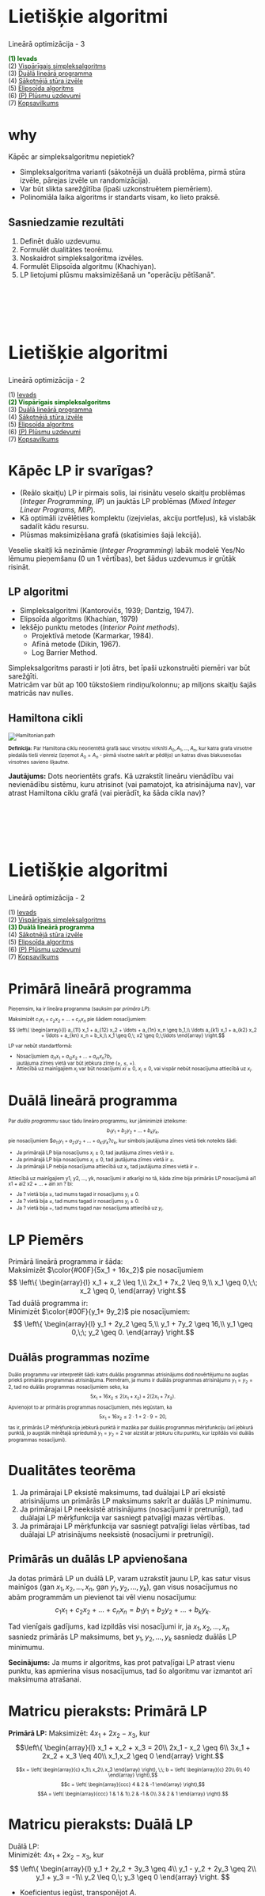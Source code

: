 # &nbsp;

<hgroup>

<h1 style="font-size:28pt">Lietišķie algoritmi</h1>

<blue>Lineārā optimizācija - 3</blue>

</hgroup><hgroup style="font-size:90%">

<span style="color:darkgreen">**(1) Ievads**</span>  
<span>(2) [Vispārīgais simpleksalgoritms](#section-1)</span>  
<span>(3) [Duālā lineārā programma](#section-2)</span>  
<span>(4) [Sākotnējā stūra izvēle](#section-3)</span>  
<span>(5) [Elipsoīda algoritms](#section-4)</span>  
<span>(6) [(P) Plūsmu uzdevumi](#section-5)</span>  
<span>(7) [Kopsavilkums](#section-6)</span>

</hgroup>




# <lo-why/> why

<div class="bigWhy">

Kāpēc ar simpleksalgoritmu nepietiek?

</div>

<div class="smallWhy">

* Simpleksalgoritma varianti (sākotnējā un duālā problēma,
pirmā stūra izvēle, pārejas izvēle un randomizācija). 
* Var būt slikta sarežģītība (īpaši uzkonstruētem piemēriem). 
* Polinomiāla laika algoritms ir standarts visam, ko lieto praksē.

</div>


 
## <lo-theory/> Sasniedzamie rezultāti

1. Definēt duālo uzdevumu. 
2. Formulēt dualitātes teorēmu. 
3. Noskaidrot simpleksalgoritma izvēles.
4. Formulēt Elipsoīda algoritmu (Khachiyan). 
5. LP lietojumi plūsmu maksimizēšanā un 
"operāciju pētīšanā". 





# &nbsp;

<hgroup>

<h1 style="font-size:28pt">Lietišķie algoritmi</h1>

<blue>Lineārā optimizācija - 2</blue>

</hgroup><hgroup style="font-size:90%">

<span>(1) [Ievads](#section)</span>  
<span style="color:darkgreen">**(2) Vispārīgais simpleksalgoritms**</span>  
<span>(3) [Duālā lineārā programma](#section-2)</span>  
<span>(4) [Sākotnējā stūra izvēle](#section-3)</span>  
<span>(5) [Elipsoīda algoritms](#section-4)</span>  
<span>(6) [(P) Plūsmu uzdevumi](#section-5)</span>  
<span>(7) [Kopsavilkums](#section-6)</span>

</hgroup>



# <lo-theory/> Kāpēc LP ir svarīgas?

* (Reālo skaitļu) LP ir pirmais solis, lai risinātu 
veselo skaitļu problēmas (*Integer Programming, IP*) un 
jauktās LP problēmas (*Mixed Integer Linear Programs, MIP*). 
* Kā optimāli izvēlēties komplektu (izejvielas, akciju portfeļus), 
kā vislabāk sadalīt kādu resursu.
* Plūsmas maksimizēšana grafā (skatīsimies šajā lekcijā).

Veselie skaitļi kā nezināmie (*Integer Programming*) 
labāk modelē Yes/No lēmumu pieņemšanu (0 un 1 vērtības), 
bet šādus uzdevumus ir grūtāk risināt. 


## <lo-summary/> LP algoritmi 

* Simpleksalgoritmi (Kantorovičs, 1939; Dantzig, 1947).
* Elipsoīda algoritms (Khachian, 1979)
* Iekšējo punktu metodes (*Interior Point methods*).
    - Projektīvā metode (Karmarkar, 1984).
    - Afīnā metode (Dikin, 1967).
    - Log Barrier Method. 

Simpleksalgoritms parasti ir ļoti ātrs, bet īpaši uzkonstruēti
piemēri var būt sarežģīti.   
Matricām var būt ap 100 tūkstošiem rindiņu/kolonnu; ap miljons
skaitļu šajās matricās nav nulles. 


## <lo-summary/> Hamiltona cikli

<hgroup style="font-size:70%">

![Hamiltonian path](hamiltonian_path_3d.png)

**Definīcija:** Par Hamiltona ciklu neorientētā grafā 
sauc virsotņu virknīti $A_0,A_1,\ldots,A_n$, kur
katra grafa virsotne piedalās tieši vienreiz (izņemot 
$A_0=A_n$ - pirmā visotne sakrīt ar pēdējo) un katras 
divas blakusesošas virsotnes savieno šķautne. 

</hgroup>
<hgroup>

**Jautājums:** Dots neorientēts grafs. Kā uzrakstīt 
lineāru vienādību vai nevienādību sistēmu, kuru atrisinot 
(vai pamatojot, ka atrisinājuma nav), var atrast Hamiltona ciklu 
grafā (vai pierādīt, ka šāda cikla nav)?

</hgroup>

# &nbsp;

<hgroup>

<h1 style="font-size:28pt">Lietišķie algoritmi</h1>

<blue>Lineārā optimizācija - 2</blue>

</hgroup><hgroup style="font-size:90%">

<span>(1) [Ievads](#section)</span>  
<span>(2) [Vispārīgais simpleksalgoritms](#section-1)</span>  
<span style="color:darkgreen">**(3) Duālā lineārā programma**</span>  
<span>(4) [Sākotnējā stūra izvēle](#section-3)</span>  
<span>(5) [Elipsoīda algoritms](#section-4)</span>  
<span>(6) [(P) Plūsmu uzdevumi](#section-5)</span>  
<span>(7) [Kopsavilkums](#section-6)</span>

</hgroup>



# <lo-theory/> Primārā lineārā programma

<div style="font-size:70%">

Pieņemsim, ka ir lineāra programma (sauksim par <blue>*primāro LP*</blue>):

Maksimizēt $c_1 x_1 + c_2 x_2 + \ldots + c_n x_n$ pie šādiem nosacījumiem:
$$ \left\{ \begin{array}{l}
a_{11} x_1 + a_{12} x_2 + \ldots + a_{1n} x_n  \geq b_1,\\
\ldots
a_{k1} x_1 + a_{k2} x_2 + \ldots + a_{kn} x_n = b_k,\\
x_1 \geq 0,\; x2 \geq 0,\;\ldots 
\end{array} \right.$$

LP var nebūt standartformā: 

* Nosacījumiem $a_{i1} x_1 + a_{i2} x_2 + \ldots + a_{in} x_n ? b_i$,  
jautājuma zīmes vietā var būt jebkura zīme ($\geq$, $\leq$, $=$). 
* Attiecībā uz mainīgajiem $x_i$ var būt nosacījumi $xi \geq 0$, $x_i \leq 0$, 
vai vispār nebūt nosacījuma attiecībā uz $x_i$.

</div>



# <lo-theory/> Duālā lineārā programma

<div style="font-size:70%">

Par <blue>*duālo programmu*</blue> sauc tādu lineāro programmu, kur jāminimizē izteiksme:
$$b_1 y_1 + b_2 y_2 + \ldots + b_k y_k,$$
pie nosacījumiem
$$a_{11} y_1 + a_{21} y_2 + \ldots + a_{k1} y_k ? c_k,$
kur simbols jautājuma zīmes vietā tiek noteikts šādi:

* Ja primārajā LP bija nosacījums $x_i \geq 0$, tad jautājuma zīmes vietā ir $\geq$.
* Ja primārajā LP bija nosacījums $x_i \leq 0$, tad jautājuma zīmes vietā ir $\leq$.
* Ja primārajā LP nebija nosacījuma attiecībā uz $x_i$, tad jautājuma zīmes vietā ir $=$.

Attiecībā uz mainīgajiem y1, y2, ..., yk, nosacījumi ir atkarīgi no tā, kāda zīme bija primārās LP nosacījumā ai1 x1 + ai2 x2 + ... + ain xn  ? bi:

* Ja $?$ vietā bija $\geq$, tad mums tagad ir nosacījums $y_i \leq 0$.
* Ja $?$ vietā bija $\leq$, tad mums tagad ir nosacījums $y_i \geq 0$.
* Ja $?$ vietā bija $=$, tad mums tagad nav nosacījuma attiecībā uz $y_i$.

</div>



# <lo-sample/> LP Piemērs

Primārā lineārā programma ir šāda:  
Maksimizēt $\color{#00F}{5x_1 + 16x_2}$ pie nosacījumiem
$$ \left\{ \begin{array}{l}
x_1 + x_2 \leq 1,\\
2x_1 + 7x_2 \leq 9,\\
x_1 \geq 0,\;\; x_2 \geq 0,
\end{array} \right.$$
Tad duālā programma ir:  
Minimizēt $\color{#00F}{y_1+ 9y_2}$ pie nosacījumiem:
$$ \left\{ \begin{array}{l}
y_1 + 2y_2 \geq 5,\\
y_1 + 7y_2 \geq 16,\\
y_1 \geq 0,\;\; y_2 \geq 0.
\end{array} \right.$$


## <lo-sample/> Duālās programmas nozīme

<div style="font-size:70%">

Duālo programmu var interpretēt šādi: katrs duālās programmas atrisinājums 
dod novērtējumu no augšas priekš primārās programmas atrisinājuma. 
Piemēram, ja mums ir duālās programmas atrisinājums $y_1 = y_2 = 2$, 
tad no duālās programmas nosacījumiem seko, ka
$$5x_1 + 16x_2 \leq  2(x_1 + x_2) + 2(2x_1 + 7x_2).$$
Apvienojot to ar primārās programmas nosacījumiem, mēs iegūstam, ka 
$$5x_1 + 16x_2  \leq  2 \cdot 1 + 2 \cdot 9 = 20,$$
tas ir, primārās LP mērķfunkcija jebkurā punktā ir mazāka 
par duālās programmas mērķfunkciju (arī jebkurā punktā, 
jo augstāk minētajā spriedumā $y_1 = y_2 = 2$ var aizstāt ar jebkuru 
citu punktu, kur izpildās visi duālās programmas nosacījumi). 

</div>


# <lo-theory/> Dualitātes teorēma

1. Ja primārajai LP eksistē maksimums, tad duālajai LP arī eksistē 
atrisinājums un primārās LP maksimums sakrīt ar duālās LP minimumu.
2. Ja primārajai LP neeksistē atrisinājums (nosacījumi ir pretrunīgi), 
tad duālajai LP mērķfunkcija var sasniegt patvaļīgi mazas vērtības.
3. Ja primārajai LP mērķfunkcija var sasniegt patvaļīgi lielas vērtības, 
tad duālajai LP atrisinājums neeksistē (nosacījumi ir pretrunīgi).


## <lo-theory/> Primārās un duālās LP apvienošana

Ja dotas primārā LP un duālā LP, varam uzrakstīt jaunu LP, 
kas satur visus mainīgos (gan $x_1, x_2, \ldots, x_n$, 
gan $y_1, y_2, \ldots, y_k$), 
gan visus nosacījumus no abām programmām un pievienot tai vēl vienu nosacījumu:
$$c_1 x_1 + c_2 x_2 + \ldots + c_n x_n = b_1 y_1 + b_2 y_2 + \ldots + b_k y_k.$$

Tad vienīgais gadījums, kad izpildās visi nosacījumi ir, ja 
$x_1, x_2, \ldots, x_n$ sasniedz primārās LP maksimums, bet 
$y_1, y_2, \ldots, y_k$ sasniedz duālās LP minimumu.

**Secinājums:** Ja mums ir algoritms, kas prot patvaļīgai LP atrast 
vienu punktu, kas apmierina visus nosacījumus, tad šo algoritmu 
var izmantot arī maksimuma atrašanai.



# <lo-theory/> Matricu pieraksts: Primārā LP

<hgroup>

**Primārā LP:** <blue>Maksimizēt:</blue> $4x_1 + 2x_2 - x_3,$ kur 
$$\left\{
\begin{array}{l}
x_1 + x_2 + x_3 = 20\\
2x_1 - x_2 \geq 6\\
3x_1 + 2x_2 + x_3 \leq 40\\
x_1,x_2 \geq 0
\end{array} \right.$$

</hgroup>
<hgroup style="font-size:70%">

$$x = \left(
\begin{array}{c}
x_1\\
x_2\\
x_3
\end{array} \right), \;\; b = \left(
\begin{array}{c}
20\\
6\\
40
\end{array} \right),$$
$$c = \left(
\begin{array}{ccc}
4 & 2 & -1
\end{array} \right),$$
$$A = \left(
\begin{array}{ccc}
1 & 1 & 1\\
2 & -1 & 0\\
3 & 2 & 1
\end{array} \right).$$
</hgroup>


# <lo-theory/> Matricu pieraksts: Duālā LP

<hgroup>

Duālā LP:  
<red>Minimizēt:</red> $4x_1 + 2x_2 - x_3,$ kur 
$$ \left\{
\begin{array}{l}
y_1 + 2y_2 + 3y_3 \geq 4\\
y_1 - y_2 + 2y_3 \geq 2\\
y_1 + y_3 = -1\\
y_2 \leq 0,\; y_3 \geq 0 
\end{array} \right. $$

</hgroup>
<hgroup>

* Koeficientus iegūst, transponējot $A$. 
* Vienādību un nevienādību tipus nosaka atbilstoši 
augšminētajiem noteikumiem: Piemēram, ja $x_1 \geq 0$ primārajā 
problēmā, tad $x_1$ mainīgajam atbilstošais duālais vienādojums 
$y_1 + 2y_2 + 3y_3 \geq 4$. 

</hgroup>



<!--

## <lo-soln/> Dualitātes teorēma matricu veidā

<hgroup>

Maksimizēt $z = \mathbb{c} \cdot \mathbb{x}$, kur $A\mathbb{x} 

-->


# &nbsp;

<hgroup>

<h1 style="font-size:28pt">Lietišķie algoritmi</h1>

<blue>Lineārā optimizācija - 2</blue>

</hgroup><hgroup style="font-size:90%">

<span>(1) [Ievads](#section)</span>  
<span>(2) [Vispārīgais simpleksalgoritms](#section-1)</span>  
<span>(3) [Duālā lineārā programma](#section-2)</span>  
<span style="color:darkgreen">**(4) Sākotnējā stūra izvēle**</span>  
<span>(5) [Elipsoīda algoritms](#section-4)</span>  
<span>(6) [(P) Plūsmu uzdevumi](#section-5)</span>  
<span>(7) [Kopsavilkums](#section-6)</span>

</hgroup>






# &nbsp;

<hgroup>

<h1 style="font-size:28pt">Lietišķie algoritmi</h1>

<blue>Lineārā optimizācija - 2</blue>

</hgroup><hgroup style="font-size:90%">

<span>(1) [Ievads](#section)</span>  
<span>(2) [Vispārīgais simpleksalgoritms](#section-1)</span>  
<span>(3) [Duālā lineārā programma](#section-2)</span>  
<span>(4) [Sākotnējā stūra izvēle](#section-3)</span>  
<span style="color:darkgreen">**(5) Elipsoīda algoritms**</span>  
<span>(6) [(P) Plūsmu uzdevumi](#section-5)</span>  
<span>(7) [Kopsavilkums](#section-6)</span>

</hgroup>


# <lo-summary/> Elipsoīda algoritma ievads

Šo algoritmu izgudroja Hačijans (Khachiyan) 1979. gadā. 
Elipsoīda algoritms pazīstams kā pirmais lineārās programmēšanas algoritms, 
kuram tika pierādīts, ka tas atrod atrisinājumu polinomiālā laikā 
($O(n^4L)$, kur $n$ - dimensiju skaits, $L$ – ar cik bitu precizitāti jāatrod atrisinājums). 

Lai gan teorētiski darbības laiks ir polinomiāls, praksē algoritms ir 
lēns un netiek lietots. Tāpēc šajā kursā mēs ierobežosimies ar īsu šī algoritma aprakstu.


## <lo-summary/> Elipsoīda algoritma pārskats

Dualitātes teorēmas (un redukcijas uz primāro+duālo) dēļ 
pietiek ar algoritmu, kas atrod punktu, kur izpildās visi nosacījumi. To meklē šādi:

Sāk ar elipsoīdu $E_0$, kas noteikti ietver LP pieļaujamo apgabalu.  
Pilda sekojošus soļus līdzkamēr sasniegta vajadzīgā precizitāte:

1. Ņem iepriekšējā elipsoīda $E_i$ centru $c_i$.
2. Ja $c_i$ neapmierina visus LP nosacījumus, tad atrod nosacījumu 
$a_k$, kas tiek pārkāpts visvairāk.
3. Ar plakni, kas sastāv no visiem punktiem, kur nosacījuma $a_k$ 
izteiksmei ir vienāda vērtība $c$ (kur $c$ ir pa vidu starp vērtību punktā 
$c_i$ un pieļaujamajām izteiksmes vērtībām) pārdala telpu divās daļās. 
Ar $R_1$ apzīmējam daļu, kur nonāk $c_i$ un ar $R_2$ apzīmējam daļu, 
kur nonāk pieļaujamais apgabals.
4. Uzkonstruē jaunu elipsoīdu $E_{i+1}$, tā lai izpildītos
$$E_i \cap R_2 \subseteq E_{i+1}.$$


## <lo-summary/> Apgalvojums par elipsoīdu

<hgroup>

![Elipsoid Algorithm](elipsoid-algorithm.png)

</hgroup>
<hgroup>

Hačjana konstrukcijā (*barycentric coordinate descent*) elipsoīdi ir tādi, ka 
$$\frac{\text{Volume}(E_{k+1})}{\text{Volume}(E_{k})} = \frac{1}{2^{\frac{1}{2n+1}}$$
veido konstantu attiecību, kas atkarīga no dimensiju skaita $n$. 


</hgroup>




# &nbsp;

<hgroup>

<h1 style="font-size:28pt">Lietišķie algoritmi</h1>

<blue>Lineārā optimizācija - 2</blue>

</hgroup><hgroup style="font-size:90%">

<span>(1) [Ievads](#section)</span>  
<span>(2) [Vispārīgais simpleksalgoritms](#section-1)</span>  
<span>(3) [Duālā lineārā programma](#section-2)</span>  
<span>(4) [Sākotnējā stūra izvēle](#section-3)</span>  
<span>(5) [Elipsoīda algoritms](#section-4)</span>  
<span style="color:darkgreen">**(6) (P) Plūsmu uzdevumi**</span>  
<span>(7) [Kopsavilkums](#section-6)</span>

</hgroup>



# <lo-sample/> Maksimālās plūsmas atrašana grafā

![Max Flow Graph](max-flow-graph.png)

Aplūkotajā grafā katrai šķautnei ir pierakstīta skaitliska vērtība - maksimālā 
atļautā plūsma, kuru pa šo šķautni var sūtīt (vai nu vienā, vai otrā virzienā). 
Var sūtīt arī mazāku plūsmu.   
**Uzdevums:** Atrast lielāko plūsmu no virsotnes "IN" uz virsotni "OUT". 

Šim uzdevumam 1956.g. tika izveidots [Forda-Falkersona algoritms](https://en.wikipedia.org/wiki/Ford%E2%80%93Fulkerson_algorithm) (*Ford-Fulkerson algorithm*), ko kursā neaplūkojam. 
Uzdevumu var arī reducēt uz Lineāro programmēšanu. 



# <lo-soln/> Lineārā programma

<div style="font-size:70%">

![Flow Preservation](flow-preservation.png)

Katrai (neorientētai) šķautnei ieviešam divus mainīgos, piemēram, $x_1$ un 
$x'_1$ (nenegatīvas plūsmas katrā no iespējamajiem virzieniem). 

1. Katrai virsotnei grafā rakstām "plūsmas saglabāšanās" ("flow preservation") 
vienādojumus. Piemēram, 
$$x_1 + x_2 + x'_3 = x'_1 + x'_2 + x_3.$$
2. Katrai šķautnei grafā rakstām divas nevienādības caurlaidībai ("edge capacity"). 
Piemēram, 
$$x_1 \leq 3,\;\;x'_1 \leq 3.$$
(Ja šķautne, kas atbilst $x_1$ un $x'_1$ ir ar caurlaidību $3$.)
3. Visas plūsmas ir nenegatīvas. Piemēram, 
$$x_1 \geq 0,\;\;x'_1 \geq 0.$$


# <lo-soln/> Maksimizējamā funkcija

<hgroup>

![Max Flow Graph](max-flow-graph.png)

</hgroup><hgroup>

1. Var maksimizēt plūsmu summu visām no "IN" izejošajām virsotnēm. 
2. Biežāk izmanto triku: pievieno fiktīvu šķautni no "OUT" atpakaļ uz "IN" - un maksimizē
plūsmu uz šīs vienas šķautnes.

</hgroup>


# <lo-theory/> Dualitātes lietošana max plūsmai

Sk. [Max Flow to Linear Programming](http://www.cs.cmu.edu/~odonnell/toolkit13/lecture14.pdf)

**Tipiska ideja:** No reālās dzīves nākušam Lineārās Programmēšanas 
uzdevumam formulējam duālo uzdevumu un mēģinām atrast šī uzdevuma interpretāciju. 




# &nbsp;

<hgroup>

<h1 style="font-size:28pt">Lietišķie algoritmi</h1>

<blue>Lineārā optimizācija - 2</blue>

</hgroup><hgroup style="font-size:90%">

<span>(1) [Ievads](#section)</span>  
<span>(2) [Vispārīgais simpleksalgoritms](#section-1)</span>  
<span>(3) [Duālā lineārā programma](#section-2)</span>  
<span>(4) [Sākotnējā stūra izvēle](#section-3)</span>  
<span>(5) [Elipsoīda algoritms](#section-4)</span>  
<span>(6) [(P) Plūsmu uzdevumi](#section-5)</span>  
<span style="color:darkgreen">**(7) Kopsavilkums**</span>

</hgroup>


